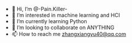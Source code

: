 - 👋 Hi, I’m @-Pain.Killer-
- 👀 I’m interested in machine learning and HCI
- 🌱 I’m currently learning Python
- 💞️ I’m looking to collaborate on ANYTHING
- 📫 How to reach me zhangxiangyu40@qq.com

<!---
Painkillerzzz/Painkillerzzz is a ✨ special ✨ repository because its `README.md` (this file) appears on your GitHub profile.
You can click the Preview link to take a look at your changes.
--->
